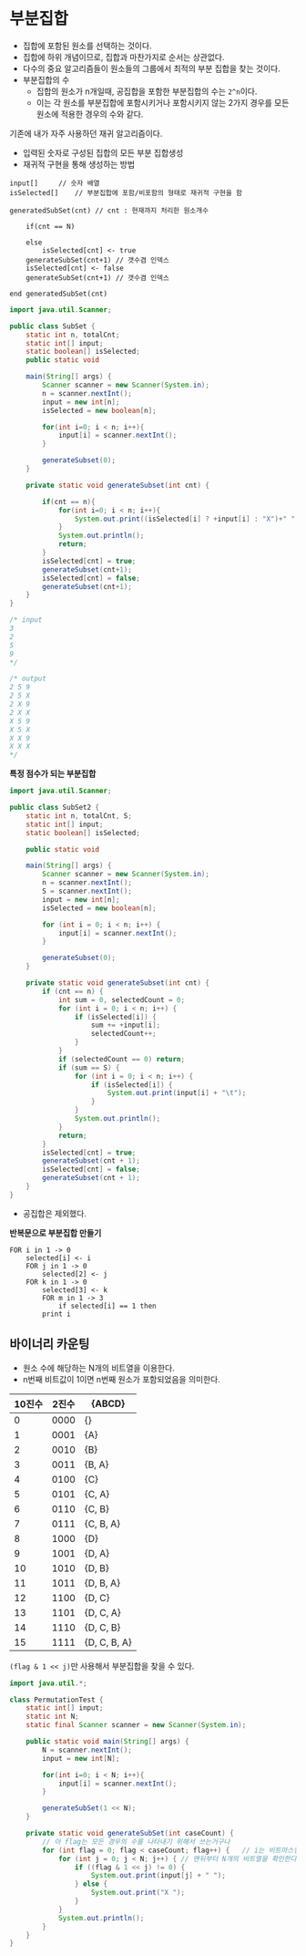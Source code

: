 # 부분집합 
* 집합에 포함된 원소를 선택하는 것이다.      
* 집합에 하위 개념이므로, 집합과 마찬가지로 순서는 상관없다.    
* 다수의 중요 알고리즘들이 원소들의 그룹에서 최적의 부분 집합을 찾는 것이다.  
* 부분집합의 수    
  * 집합의 원소가 n개일때, 공집합을 포함한 부분집합의 수는 `2^n`이다.      
  * 이는 각 원소를 부분집합에 포함시키거나 포함시키지 않는 2가지 경우를 모든 원소에 적용한 경우의 수와 같다.         
            
기존에 내가 자주 사용하던 재귀 알고리즘이다.         
       
* 입력된 숫자로 구성된 집합의 모든 부분 집합생성   
* 재귀적 구현을 통해 생성하는 방법  
   
```
input[]		// 숫자 배열
isSelected[]	// 부분집합에 포함/비포함의 형태로 재귀적 구현을 함    

generatedSubSet(cnt) // cnt : 현재까지 처리한 원소개수  
    
    if(cnt == N)   
    
    else 
        isSelected[cnt] <- true
	generateSubSet(cnt+1) // 갯수겸 인덱스
	isSelected[cnt] <- false
	generateSubSet(cnt+1) // 갯수겸 인덱스	
	
end generatedSubSet(cnt)	
```

```java
import java.util.Scanner;

public class SubSet {
    static int n, totalCnt;
    static int[] input;
    static boolean[] isSelected;
    public static void

    main(String[] args) {
        Scanner scanner = new Scanner(System.in);
        n = scanner.nextInt();
        input = new int[n];
        isSelected = new boolean[n];

        for(int i=0; i < n; i++){
            input[i] = scanner.nextInt();
        }

        generateSubset(0);
    }

    private static void generateSubset(int cnt) {

        if(cnt == n){
            for(int i=0; i < n; i++){
                System.out.print((isSelected[i] ? +input[i] : "X")+" ");
            }
            System.out.println();
            return;
        }
        isSelected[cnt] = true;
        generateSubset(cnt+1);
        isSelected[cnt] = false;
        generateSubset(cnt+1);
    }
}

/* input
3
2
5
9
*/

/* output
2 5 9 
2 5 X 
2 X 9 
2 X X 
X 5 9 
X 5 X 
X X 9 
X X X 
*/
```

**특정 점수가 되는 부분집합**
```java
import java.util.Scanner;

public class SubSet2 {
    static int n, totalCnt, S;
    static int[] input;
    static boolean[] isSelected;

    public static void

    main(String[] args) {
        Scanner scanner = new Scanner(System.in);
        n = scanner.nextInt();
        S = scanner.nextInt();
        input = new int[n];
        isSelected = new boolean[n];

        for (int i = 0; i < n; i++) {
            input[i] = scanner.nextInt();
        }

        generateSubset(0);
    }

    private static void generateSubset(int cnt) {
        if (cnt == n) {
            int sum = 0, selectedCount = 0;
            for (int i = 0; i < n; i++) {
                if (isSelected[i]) {
                    sum += +input[i];
                    selectedCount++;
                }
            }
            if (selectedCount == 0) return;
            if (sum == S) {
                for (int i = 0; i < n; i++) {
                    if (isSelected[i]) {
                        System.out.print(input[i] + "\t");
                    }
                }
                System.out.println();
            }
            return;
        }
        isSelected[cnt] = true;
        generateSubset(cnt + 1);
        isSelected[cnt] = false;
        generateSubset(cnt + 1);
    }
}
```
* 공집합은 제외했다.   

**반복문으로 부분집합 만들기**   
```
FOR i in 1 -> 0
    selected[i] <- i
    FOR j in 1 -> 0
        selected[2] <- j  
	FOR k in 1 -> 0
	    selected[3] <- k
	    FOR m in 1 -> 3
	        if selected[i] == 1 then
		print i 

```
   
## 바이너리 카운팅      
* 원소 수에 해당하는 N개의 비트열을 이용한다.        
* n번째 비트값이 1이면 n번째 원소가 포함되었음을 의미한다.      

|10진수|2진수|{ABCD}|
|-----|-----|-------|
|0|0000|{}|
|1|0001|{A}|
|2|0010|{B}|
|3|0011|{B, A}|
|4|0100|{C}|
|5|0101|{C, A}|
|6|0110|{C, B}|
|7|0111|{C, B, A}|
|8|1000|{D}|
|9|1001|{D, A}|
|10|1010|{D, B}|
|11|1011|{D, B, A}|
|12|1100|{D, C}|
|13|1101|{D, C, A}|
|14|1110|{D, C, B}|
|15|1111|{D, C, B, A}|

`(flag & 1 << j)`만 사용해서 부분집합을 찾을 수 있다.  

```java
import java.util.*;

class PermutationTest {
    static int[] input;
    static int N;
    static final Scanner scanner = new Scanner(System.in);

    public static void main(String[] args) {
        N = scanner.nextInt();
        input = new int[N];

        for(int i=0; i < N; i++){
            input[i] = scanner.nextInt();
        }

        generateSubSet(1 << N);
    }

    private static void generateSubSet(int caseCount) {
        // 아 flag는 모든 경우의 수를 나타내기 위해서 쓰는거구나
        for (int flag = 0; flag < caseCount; flag++) {   // i는 비트마스킹이 되어있는 수
            for (int j = 0; j < N; j++) { // 맨뒤부터 N개의 비트열을 확인한다. -> (1 << j) 이므로
                if ((flag & 1 << j) != 0) {
                    System.out.print(input[j] + " ");
                } else {
                    System.out.print("X ");
                }
            }
            System.out.println();
        }
    }
}
```
